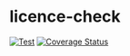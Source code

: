 # licence-check

[![Test](https://github.com/violinist-dev/licence-check/actions/workflows/test.yml/badge.svg)](https://github.com/violinist-dev/licence-check/actions/workflows/test.yml)
[![Coverage Status](https://coveralls.io/repos/github/violinist-dev/licence-check/badge.svg?branch=main)](https://coveralls.io/github/violinist-dev/licence-check?branch=main)
